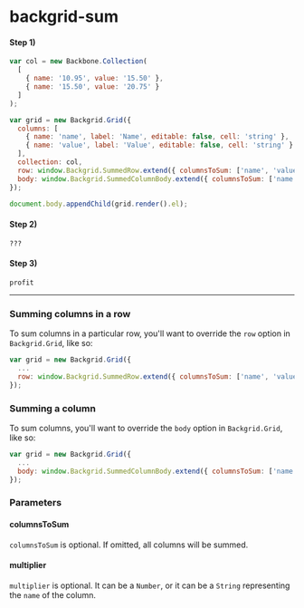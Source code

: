 backgrid-sum
============

#### Step 1)
```javascript
var col = new Backbone.Collection(
  [
    { name: '10.95', value: '15.50' },
    { name: '15.50', value: '20.75' }
  ]
);

var grid = new Backgrid.Grid({
  columns: [
    { name: 'name', label: 'Name', editable: false, cell: 'string' },
    { name: 'value', label: 'Value', editable: false, cell: 'string' }
  ],
  collection: col,
  row: window.Backgrid.SummedRow.extend({ columnsToSum: ['name', 'value'], multiplier: 'multiplier' }),
  body: window.Backgrid.SummedColumnBody.extend({ columnsToSum: ['name', 'value'] })
});

document.body.appendChild(grid.render().el);
```

#### Step 2)
```
???
```

#### Step 3)
```
profit
```

* * *

### Summing columns in a row
To sum columns in a particular row, you'll want to override the `row` option in `Backgrid.Grid`, like so:
```javascript
var grid = new Backgrid.Grid({
  ...
  row: window.Backgrid.SummedRow.extend({ columnsToSum: ['name', 'value'], multiplier: 'multiplier' })
});

```

### Summing a column
To sum columns, you'll want to override the `body` option in `Backgrid.Grid`, like so:
```javascript
var grid = new Backgrid.Grid({
  ...
  body: window.Backgrid.SummedColumnBody.extend({ columnsToSum: ['name', 'value'] })
});

```

### Parameters
#### columnsToSum
`columnsToSum` is optional. If omitted, all columns will be summed.
#### multiplier
`multiplier` is optional. It can be a `Number`, or it can be a `String` representing the `name` of the column.

